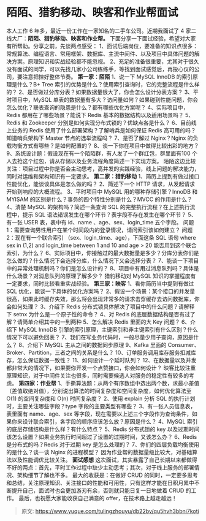 # 陌陌、猎豹移动、映客和作业帮面试

本人工作 6 年多，最近一份工作在一家知名的二手车公司。近期我面试了 4 家二线大厂：**陌陌、猎豹移动、映客和作业帮。**
下面分享一下面试经验，希望对大家有所帮助。分享之前，先谈两点感受：
1、面试后端岗位，要准备的知识点很多：常规算法、编程语言、常用框架、数据库、主流中间件、以及项目中具体问题的解决方案。原理知识和实战经验都不能忽视。
2、充足的准备很重要，尤其对于很久没有面试的同学，可以先找几家小公司练练手，等找到面试感觉后，再投心仪的公司，要注意把控好整体节奏。
**第一家：陌陌**
1、说一下 MySQL InnoDB 的索引原理是什么？B+ Tree 索引的优势是什么？使用索引查询时，它的完整流程是什么样的？
2、是否做过分库分表？如果数据量很大了，你会怎么设计分表方案？
3、平时项目中，MySQL 单表的数据量有多大？访问量如何？如果碰到性能问题，你会怎么优化？联表查询的隐患是什么？都有哪些优化方案呢？
4、实际项目中，Redis 都用在了哪些场景？能说下 Redis 基本的数据结构以及适用场景吗？
5、Redis 和 Zookeeper 分别是如何实现分布式锁的？优缺点各是什么？
6、目前线上业务的 Redis 使用了什么部署架构？了解哨兵是如何保证 Redis 高可用的吗？知道哨兵架构下 Master 节点的选举流程吗？
7、是否了解过 Nginx？Nginx 的负载均衡方式有哪些？是如何配置的？
8、谈一下你在项目中做得比较出彩的地方？
9、系统设计题：假设现在有一个陌陌群，有人发了一个群红包，群里面有100 个人去抢这个红包，请从存储以及业务流程角度简述一下实现方案。
陌陌这边比较关注：项目过程中你是否会主动思考，高并发的实践经验，线上问题的解决能力，同时对运维和架构知识有一定要求。
**第二家：猎豹移动**
1、简历上提到有做过接口性能优化，能谈谈具体是怎么做的吗？
2、简述下一个 HTTP 请求，从发起请求开始到响应的大概流程。
3、平时项目中 MySQL 用的哪种存储引擎？InnoDB 和 MYISAM 的区别是什么？事务的四个特性分别是什么？MVCC 的作用是什么？
4、清楚 MySQL 的架构吗？简述一条查询 SQL 的完整执行流程？在上述执行流程中，提示 SQL 语法错误发生在哪个环节？表字段不存在发生在哪个环节？
5、有一张 USER 表，表中有 id、name 、age、sex、login_time 五个字段。
问题1：需要查询男性用户在某个时间段内的登录情况，请问索引该如何建立？
问题2：现在有一个联合索引 （sex、login_time、age），下面这条 SQL 语句 where sex in (1,2) and login_time between 1 and 10 and age > 20 能否用到这个联合索引，为什么？
6、实际项目中，你接触过的最大数据量是多少？分库分表你们是怎么做的？什么情况下会选择分库，什么情况下又会选择分表？
7、能谈一下项目中的异常处理机制吗？你们是怎么设计的？
8、项目中有用过消息队列吗？具体是什么场景？对消息队列的原理了解多少？
猎豹移动对 MySQL 知识的掌握程度有一定要求，同时比较看重实战经验。
**第三家：映客**
1、看你简历当中提到有做过 SQL 优化，能谈一下具体的优化方案吗？
2、假设一个场景：某个接口的并发量很高，如果此时缓存失效，那么将会出现非常多的请求击穿缓存去访问数据库，你会如何处理？
3、介绍下 Redis 分布式锁具体解决了项目中的什么问题？请解释下 setnx 为什么是一个原子性的命令？
4、对 Redis 的底层数据结构是否有过了解？请简单介绍其中的一到两种
5、怎么解决 Redis 里面的大 Key 问题？
6、介绍下 MySQL  InnoDB 引擎的索引原理，主键索引和非主键索引有什么区别？什么情况下可以避免回表？
7、我们在写业务代码时，一般尽量少用子查询，原因是什么？
8、介绍下 MySQL 主从之间的数据同步原理
9、Kafka 里面的 Consumer、Broker、Partition，三者之间的关系是什么？
10、订单服务调用库存服务扣减库存，怎么保证数据一致性？
11、如何设计一个延时队列？
12、在数据量以及并发都非常大的情况下，如果要你开发一个点赞接口，你会如何设计？
映客比较注重原理知识，对于中间件关注也很多，同时需要候选人对服务的稳定性有较多的考虑。
**第四家：作业帮**
1、手撕算法题：从两个有序数组中选出两个数，求最小差值（差值取绝对值），分别说出算法的时间复杂度和空间复杂度，如何优化算法至 O(1) 的空间复杂度和 O(n) 时间复杂度？
2、使用 explain 分析 SQL 的执行计划时，主要关注哪些字段？type 字段的主要类型有哪些？
3、有一张人员信息表，表里面有 name、age、sex 等字段，现在需要以上述三个字段作为查询条件，如果你来设计联合索引，各字段的顺序应该怎么放？原因是什么？
4、MySQL 索引的底层存储结构是什么样？有什么特点？
5、Redis 分布式锁的 key 以及过期时间该怎么设置？如果业务执行时间超过了设置的过期时间，又该怎么办？
6、Redis 是分布式的吗？Redis 对于过期 key 是怎么处理的？
7、你们的四层负载均衡使用的是什么？谈一谈 Nginx 的进程模型？
因为作业帮的数据量级比较大，对基础算法以及性能调优比较关注。
**面试感想**
这次面试，其实暴露了自己长期以来都做得不好的两点：首先，平时工作过程中缺少主动思考；其次，对于线上服务的部署情况、架构细节了解也不多。
最大的收获是：在做好 CRUD 的同时，一定要多思考和总结，关注原理知识、关注接口的性能和可用性，只有这样才能在日积月累中不断提升自己，面试时也会更加游刃有余，否则就只能日复一日地做着 CRUD 的工作。
最后，也祝愿大家能收获自己满意的 offer，在技术路上越走越远！


> 原文: <https://www.yuque.com/tulingzhouyu/db22bv/qu5hvh3bbni7koti>